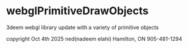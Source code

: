 # webglPrimitiveDrawObjects
3deem webgl library update with a variety of primitive objects

copyright Oct 4th 2025 ned(nadeem elahi) Hamilton, ON 905-481-1294

